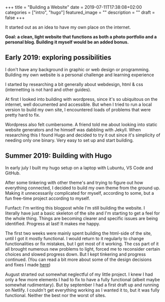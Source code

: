 +++
title =  "Building a Website"
date = 2019-07-11T17:38:08+02:00
categories = ["intro", "hugo"]
featured_image = ""
description = ""
draft = false
+++

It started out as an idea to have my own place on the internet.  

**Goal: a clean, light website that functions as both a photo portfolio and a personal blog. Building it myself would be an added bonus.**

<!--more-->

Early 2019: exploring possibilities
-----------------------------------

I don't have any background in graphic or web design or programming. Building my own website is a personal challenge and learning experience 

I started by researching a bit generally about webdesign, html & css (internetting is not hard and other guides). 

At first I looked into building with wordpress, since it's so ubiquitous on the internet, well documented and accessible. But when I tried to run a local version to build my own site, I encountered loads of problems that were pretty hard to fix.

Wordpress also felt cumbersome. A friend told me about looking into static website generators and he himself was dabbling with Jekyll. When researching this I found Hugo and decided to try it out since it's simplicity of needing only one binary. Very easy to set up and start building.

Summer 2019: Building with Hugo
-------------------------------

In early july I built my hugo setup on a laptop with Lubuntu, VS Code and GitHub. 

After some tinkering with other theme's and trying to figure out how everything connected, I decided to build my own theme from the ground up. Making it unnecessarily complicated for myself, according to some, but a fun free-time project according to myself. 

Funfact: I'm writing this blogpost while I'm still building the website. I literally have just a basic skeleton of the site and I'm starting to get a feel for the whole thing. Things are becoming clearer and specific issues are being identified. Progress at last! It makes me happy.

The first two weeks were mainly spent building the html-side of the site, until I got it mostly functional. I would return to it regularly to change functionalities or fix mistakes, but I got most of it working. The css part of it all brought numerous new problems to light, forced me to reconsider certain choices and slowed progress down. But I kept tinkering and progress continued. (You can read a bit more about some of the design decisions and fixes I made [here](/blog/2019/07/solving-the-code/))

August strarted out somewhat neglectful of my little project. I knew I had only a few more elements I had to fix to have a fully functional (albeit maybe somewhat rudimentary). But by september I had a first draft up and running on Netlify. I couldn't get everything working as I wanted it to, but it was fully functional. Neither the best nor the worst of sites.